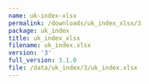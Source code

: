```yaml
---
name: uk-index-xlsx
permalink: /downloads/uk_index_xlsx/3
package: uk_index
title: uk_index_xlsx
filename: uk_index.xlsx
version: '3'
full_version: 3.1.0
file: /data/uk_index/3/uk_index.xlsx
---
```


